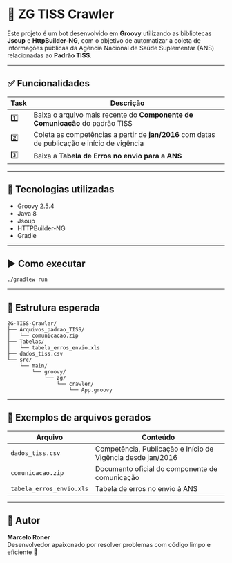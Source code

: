 # 🤖 ZG TISS Crawler

Este projeto é um bot desenvolvido em **Groovy** utilizando as bibliotecas **Jsoup** e **HttpBuilder-NG**, com o objetivo de automatizar a coleta de informações públicas da Agência Nacional de Saúde Suplementar (ANS) relacionadas ao **Padrão TISS**.

---

## ✅ Funcionalidades

| Task | Descrição |
|------|-----------|
| 1️⃣ | Baixa o arquivo mais recente do **Componente de Comunicação** do padrão TISS |
| 2️⃣ | Coleta as competências a partir de **jan/2016** com datas de publicação e início de vigência |
| 3️⃣ | Baixa a **Tabela de Erros no envio para a ANS** |

---

## 🚀 Tecnologias utilizadas

- Groovy 2.5.4
- Java 8
- Jsoup
- HTTPBuilder-NG
- Gradle

---

## ▶️ Como executar

```bash
./gradlew run
```

---

## 📁 Estrutura esperada

```
ZG-TISS-Crawler/
├── Arquivos_padrao_TISS/
│   └── comunicacao.zip
├── Tabelas/
│   └── tabela_erros_envio.xls
├── dados_tiss.csv
└── src/
    └── main/
        └── groovy/
            └── zg/
                └── crawler/
                    └── App.groovy
```

---

## 📄 Exemplos de arquivos gerados

| Arquivo | Conteúdo |
|--------|----------|
| `dados_tiss.csv` | Competência, Publicação e Início de Vigência desde jan/2016 |
| `comunicacao.zip` | Documento oficial do componente de comunicação |
| `tabela_erros_envio.xls` | Tabela de erros no envio à ANS |

---

## 👤 Autor

**Marcelo Roner**  
Desenvolvedor apaixonado por resolver problemas com código limpo e eficiente 🚀